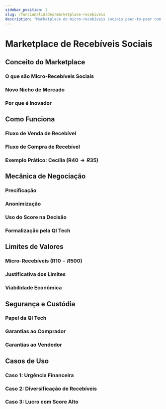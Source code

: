 ```yaml
---
sidebar_position: 2
slug: /funcionalidades/marketplace-recebiveis
description: "Marketplace de micro-recebíveis sociais peer-to-peer com anonimização"
---
```


# Marketplace de Recebíveis Sociais

## Conceito do Marketplace

### O que são Micro-Recebíveis Sociais

### Novo Nicho de Mercado

### Por que é Inovador

## Como Funciona

### Fluxo de Venda de Recebível

### Fluxo de Compra de Recebível

### Exemplo Prático: Cecília (R$40 → R$35)

## Mecânica de Negociação

### Precificação

### Anonimização

### Uso do Score na Decisão

### Formalização pela QI Tech

## Limites de Valores

### Micro-Recebíveis (R$10 - R$500)

### Justificativa dos Limites

### Viabilidade Econômica

## Segurança e Custódia

### Papel da QI Tech

### Garantias ao Comprador

### Garantias ao Vendedor

## Casos de Uso

### Caso 1: Urgência Financeira

### Caso 2: Diversificação de Recebíveis

### Caso 3: Lucro com Score Alto
